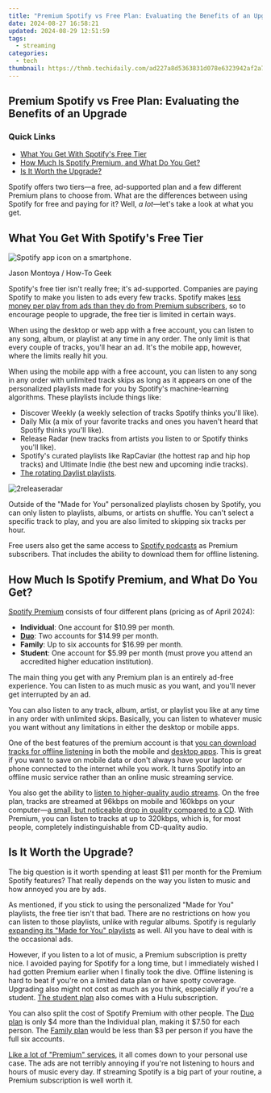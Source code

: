 ```yaml
---
title: "Premium Spotify vs Free Plan: Evaluating the Benefits of an Upgrade"
date: 2024-08-27 16:58:21
updated: 2024-08-29 12:51:59
tags:
  - streaming
categories:
  - tech
thumbnail: https://thmb.techidaily.com/ad227a8d5363831d078e6323942af2a72809395f7bf85c351306cae77a65bd05.jpg
---
```


## Premium Spotify vs Free Plan: Evaluating the Benefits of an Upgrade

### Quick Links

* [What You Get With Spotify's Free Tier](https://some-knowledge.techidaily.com/in-2024-from-shoot-to-screen-mastering-360-degree-video-edits-using-premiere-pro/)
* [How Much Is Spotify Premium, and What Do You Get?](https://hardware-reviews.techidaily.com/thrilling-benchmarks-of-the-first-edition-ddr5-7200-corsair-dominator-titanium-unleashing-ultra-high-performance-with-dual-24gb-modules/)
* [Is It Worth the Upgrade?](https://extra-lessons.techidaily.com/updated-comparative-analysis-of-best-win-driven-art-tools/)

 Spotify offers two tiers—a free, ad-supported plan and a few different Premium plans to choose from. What are the differences between using Spotify for free and paying for it? Well, _a lot_—let's take a look at what you get.

##  What You Get With Spotify's Free Tier

![Spotify app icon on a smartphone.](https://static1.howtogeekimages.com/wordpress/wp-content/uploads/2023/12/52862274326_3f14319606_o.jpg) 

Jason Montoya / How-To Geek

 Spotify's free tier isn't really free; it's ad-supported. Companies are paying Spotify to make you listen to ads every few tracks. Spotify makes [less money per play from ads than they do from Premium subscribers](https://www.makeuseof.com/tag/taylor-swift-wrong-spotify/), so to encourage people to upgrade, the free tier is limited in certain ways.

 When using the desktop or web app with a free account, you can listen to any song, album, or playlist at any time in any order. The only limit is that every couple of tracks, you'll hear an ad. It's the mobile app, however, where the limits really hit you.

 When using the mobile app with a free account, you can listen to any song in any order with unlimited track skips as long as it appears on one of the personalized playlists made for you by Spotify's machine-learning algorithms. These playlists include things like:

* Discover Weekly (a weekly selection of tracks Spotify thinks you'll like).
* Daily Mix (a mix of your favorite tracks and ones you haven't heard that Spotify thinks you'll like).
* Release Radar (new tracks from artists you listen to or Spotify thinks you'll like).
* Spotify's curated playlists like RapCaviar (the hottest rap and hip hop tracks) and Ultimate Indie (the best new and upcoming indie tracks).
* [The rotating Daylist playlists](https://screen-activity-recording.techidaily.com/experts-selection-best-full-screen-recorders-for-pc-and-mac-for-2024/).

![2releaseradar](https://static1.howtogeekimages.com/wordpress/wp-content/uploads/2018/04/2releaseradar.png) 

 Outside of the "Made for You" personalized playlists chosen by Spotify, you can only listen to playlists, albums, or artists on shuffle. You can't select a specific track to play, and you are also limited to skipping six tracks per hour.

 Free users also get the same access to [Spotify podcasts](https://facebook-video-files.techidaily.com/updated-in-2024-unlocking-archived-stories-from-facebook-a-digital-handbook/) as Premium subscribers. That includes the ability to download them for offline listening.

##  How Much Is Spotify Premium, and What Do You Get?

[Spotify Premium](https://tech-renaissance.techidaily.com/unlocking-the-secrets-of-successful-tiktok-duets-for-beginners/) consists of four different plans (pricing as of April 2024):

* **Individual**: One account for $10.99 per month.
* [**Duo**](https://facebook-video-footage.techidaily.com/new-melodic-migration-6-preferred-free-apps-for-moving-youtube-audio-on-android/): Two accounts for $14.99 per month.
* **Family**: Up to six accounts for $16.99 per month.
* **Student**: One account for $5.99 per month (must prove you attend an accredited higher education institution).

 The main thing you get with any Premium plan is an entirely ad-free experience. You can listen to as much music as you want, and you'll never get interrupted by an ad.

 You can also listen to any track, album, artist, or playlist you like at any time in any order with unlimited skips. Basically, you can listen to whatever music you want without any limitations in either the desktop or mobile apps.

 One of the best features of the premium account is that [you can download tracks for offline listening](https://hardware-updates.techidaily.com/1723862819427-experts-take-on-the-affordable-giant-monoprice-40-inch-crystal-pro-gaming-monitor-44394-with-high-fps-and-stealthy-cost/) in both the mobile and [desktop apps](https://driver-download.techidaily.com/free-mbox-2-driver-installation-guide-latest-updates-for-windows-operating-systems/). This is great if you want to save on mobile data or don't always have your laptop or phone connected to the internet while you work. It turns Spotify into an offline music service rather than an online music streaming service.

 You also get the ability to [listen to higher-quality audio streams](https://android-unlock.techidaily.com/how-to-reset-a-locked-samsung-galaxy-s23-ultra-phone-by-drfone-android/). On the free plan, tracks are streamed at 96kbps on mobile and 160kbps on your computer—[a small, but noticeable drop in quality compared to a CD](https://instagram-clips.techidaily.com/new-2024-approved-scaling-up-instagram-videos-mobile-and-desktop-approaches/). With Premium, you can listen to tracks at up to 320kbps, which is, for most people, completely indistinguishable from CD-quality audio.

##  Is It Worth the Upgrade?

 The big question is it worth spending at least $11 per month for the Premium Spotify features? That really depends on the way you listen to music and how annoyed you are by ads.

 As mentioned, if you stick to using the personalized "Made for You" playlists, the free tier isn't that bad. There are no restrictions on how you can listen to those playlists, unlike with regular albums. Spotify is regularly [expanding its "Made for You" playlists](https://facebook-video-content.techidaily.com/new-in-2024-vimeo-profile-picture-constraints/) as well. All you have to deal with is the occasional ads.

 However, if you listen to a lot of music, a Premium subscription is pretty nice. I avoided paying for Spotify for a long time, but I immediately wished I had gotten Premium earlier when I finally took the dive. Offline listening is hard to beat if you're on a limited data plan or have spotty coverage. Upgrading also might not cost as much as you think, especially if you're a student. [The student plan](https://www.spotify.com/us/student/) also comes with a Hulu subscription.

 You can also split the cost of Spotify Premium with other people. The [Duo plan](https://www.spotify.com/us/duo/) is only $4 more than the Individual plan, making it $7.50 for each person. The [Family plan](https://www.spotify.com/us/family/) would be less than $3 per person if you have the full six accounts.

[Like a lot of "Premium" services](https://location-fake.techidaily.com/all-must-knows-to-use-fake-gps-go-location-spoofer-on-apple-iphone-12-drfone-by-drfone-virtual-ios/), it all comes down to your personal use case. The ads are not terribly annoying if you're not listening to hours and hours of music every day. If streaming Spotify is a big part of your routine, a Premium subscription is well worth it.

<ins class="adsbygoogle"
     style="display:block"
     data-ad-format="autorelaxed"
     data-ad-client="ca-pub-7571918770474297"
     data-ad-slot="1223367746"></ins>



<ins class="adsbygoogle"
     style="display:block"
     data-ad-client="ca-pub-7571918770474297"
     data-ad-slot="8358498916"
     data-ad-format="auto"
     data-full-width-responsive="true"></ins>
